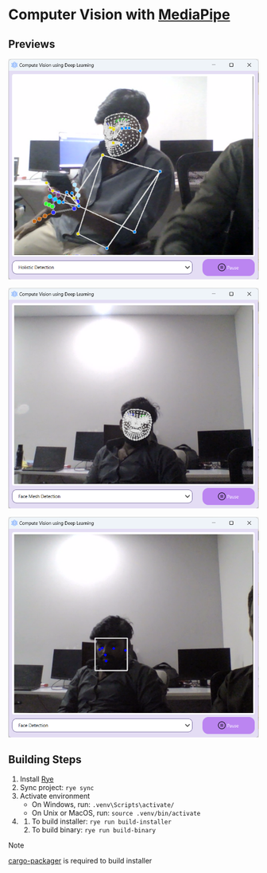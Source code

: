 # Computer Vision with [MediaPipe](https://ai.google.dev/edge/mediapipe)

## Previews
![1](./previews/1.png)

![2](./previews/2.png)

![3](./previews/3.png)

## Building Steps

1. Install [Rye](https://rye-up.com/guide/installation/)
2. Sync project: `rye sync`
3. Activate environment
    * On Windows, run: `.venv\Scripts\activate/`
    * On Unix or MacOS, run: `source .venv/bin/activate`
4.
    1. To build installer: `rye run build-installer`
    2. To build binary: `rye run build-binary`

> [!NOTE]
> [cargo-packager](https://github.com/crabnebula-dev/cargo-packager) is required to build installer
